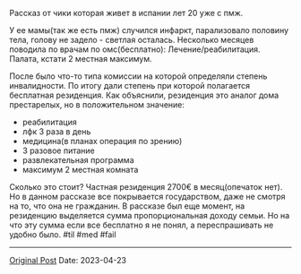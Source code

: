 Рассказ от чики которая живет в испании лет 20 уже с пмж.

У ее мамы(так же есть пмж) случился инфаркт, парализовало половину тела, голову не задело - светлая осталась. Несколько месяцев поводила по врачам по омс(бесплатно): Лечение/реабилитация. Палата, кстати 2 местная максимум.

После было что-то типа комиссии на которой определяли степень инвалидности. По итогу дали степень при которой полагается бесплатная резиденция. Как объяснили, резиденция это аналог дома престарелых, но в положительном значение:
- реабилитация
- лфк 3 раза в день
- медицина(в планах операция по зрению)
- 3 разовое питание 
-  развлекательная программа
- максимум 2 местная комната 

Сколько это стоит? Частная резиденция 2700€ в месяц(опечаток нет). Но в данном рассказе все покрывается государством, даже не смотря на то, что она не гражданин. В рассказе был еще момент, на резиденцию выделяется сумма пропорциональная доходу семьи. Но на что эту сумма если все бесплатно я не понял, а переспрашивать не удобно было.
#til #med #fail

---
[Original Post](https://t.me/lev2tarragona/1149)
Date: 2023-04-23
